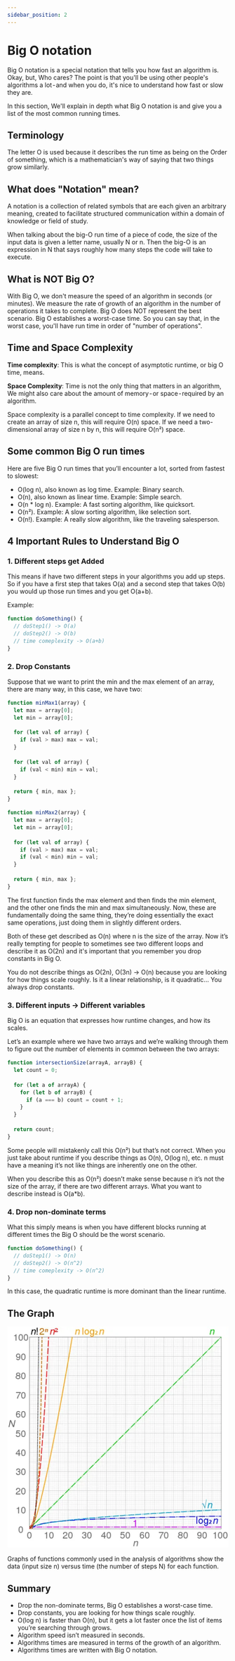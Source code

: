 ```yaml
---
sidebar_position: 2
---
```


# Big O notation

Big O notation is a special notation that tells you how fast an algorithm is. Okay, but, Who cares? The point is that you'll be using other people's algorithms a lot - and when you do, it's nice to understand how fast or slow they are.

In this section, We'll explain in depth what Big O notation is and give you a list of the most common running times.

## Terminology

The letter O is used because it describes the run time as being on the Order of something, which is a mathematician's way of saying that two things grow similarly.

## What does "Notation" mean?

A notation is a collection of related symbols that are each given an arbitrary
meaning, created to facilitate structured communication within a domain of knowledge
or field of study.

When talking about the big-O run time of a piece of code, the size of the input
data is given a letter name, usually N or n. Then the big-O is
an expression in N that says roughly how many steps
the code will take to execute.

## What is NOT Big O?

With Big O, we don't measure the speed of an algorithm in seconds (or minutes). We measure the rate of growth of an algorithm in the number of operations it takes to complete.
Big O does NOT represent the best scenario. Big O establishes a worst-case time. So you can say that, in the worst case, you'll have run time in order of "number of operations".

## Time and Space Complexity

**Time complexity**: This is what the concept of asymptotic runtime, or big O time, means.

**Space Complexity**: Time is not the only thing that matters in an algorithm, We might also care about the amount
of memory - or space - required by an algorithm.

Space complexity is a parallel concept to time complexity. If we need to create an array of size n, this will require O(n) space. If we need
a two-dimensional array of size n by n, this will require O(n²) space.

## Some common Big O run times

Here are five Big O run times that you’ll encounter a lot, sorted from fastest to slowest:

- O(log n), also known as log time. Example: Binary search.
- O(n), also known as linear time. Example: Simple search.
- O(n \* log n). Example: A fast sorting algorithm, like quicksort.
- O(n²). Example: A slow sorting algorithm, like selection sort.
- O(n!). Example: A really slow algorithm, like the traveling salesperson.

## 4 Important Rules to Understand Big O

### 1. Different steps get Added

This means if have two different steps in your algorithms you add up steps. So if you have a first step that takes O(a)
and a second step that takes O(b) you would up those run times and you get O(a+b).

Example:

```javascript
function doSomething() {
  // doStep1() -> O(a)
  // doStep2() -> O(b)
  // time comeplexity -> O(a+b)
}
```

### 2. Drop Constants

Suppose that we want to print the min and the max element of an array, there are many way, in this case, we have two:

```javascript
function minMax1(array) {
  let max = array[0];
  let min = array[0];

  for (let val of array) {
    if (val > max) max = val;
  }

  for (let val of array) {
    if (val < min) min = val;
  }

  return { min, max };
}
```

```javascript
function minMax2(array) {
  let max = array[0];
  let min = array[0];

  for (let val of array) {
    if (val > max) max = val;
    if (val < min) min = val;
  }

  return { min, max };
}
```

The first function finds the max element and then finds the min element, and the other one finds the min and max simultaneously.
Now, these are fundamentally doing the same thing, they’re doing essentially the exact same operations,
just doing them in slightly different orders.

Both of these get described as O(n) where n is the size of the array. Now it’s really tempting for people to sometimes see two
different loops and describe it as O(2n) and it's important that you remember you drop constants in Big O.

You do not describe things as O(2n), O(3n) -> O(n) because you are looking for how things scale roughly. Is it a linear relationship,
is it quadratic... You always drop constants.

### 3. Different inputs -> Different variables

Big O is an equation that expresses how runtime changes, and how its scales.

Let’s an example where we have two arrays and we’re walking through them to figure out the number of elements in common between
the two arrays:

```javascript
function intersectionSize(arrayA, arrayB) {
  let count = 0;

  for (let a of arrayA) {
    for (let b of arrayB) {
      if (a === b) count = count + 1;
    }
  }

  return count;
}
```

Some people will mistakenly call this O(n²) but that’s not correct. When you just take about runtime if you describe things as O(n),
O(log n), etc. n must have a meaning it’s not like things are inherently one on the other.

When you describe this as O(n²) doesn’t make sense because n it’s not the size of the array, if there are two different
arrays. What you want to describe instead is O(a\*b).

### 4. Drop non-dominate terms

What this simply means is when you have different blocks running at different times the Big O should be the worst scenario.

```javascript
function doSomething() {
  // doStep1() -> O(n)
  // doStep2() -> O(n^2)
  // time comeplexity -> O(n^2)
}
```

In this case, the quadratic runtime is more dominant than the linear runtime.

## The Graph

![Big O Graph](../static/img/big-o-graph.webp)

Graphs of functions commonly used in the analysis of algorithms show the data (input size n) versus time (the number of steps N)
for each function.

## Summary

- Drop the non-dominate terms, Big O establishes a worst-case time.
- Drop constants, you are looking for how things scale roughly.
- O(log n) is faster than O(n), but it gets a lot faster once the list of items you’re searching through grows.
- Algorithm speed isn’t measured in seconds.
- Algorithms times are measured in terms of the growth of an algorithm.
- Algorithms times are written with Big O notation.
